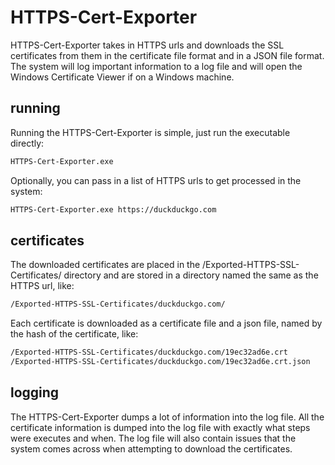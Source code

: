 # HTTPS-Cert-Exporter

HTTPS-Cert-Exporter takes in HTTPS urls and downloads the SSL certificates from them in the certificate file format and in a JSON file format. The system will log important information to a log file and will open the Windows Certificate Viewer if on a Windows machine.

## running

Running the HTTPS-Cert-Exporter is simple, just run the executable directly:

```bash
HTTPS-Cert-Exporter.exe
```

Optionally, you can pass in a list of HTTPS urls to get processed in the system:

```bash
HTTPS-Cert-Exporter.exe https://duckduckgo.com
```

## certificates

The downloaded certificates are placed in the /Exported-HTTPS-SSL-Certificates/ directory and are stored in a directory named the same as the HTTPS url, like:

```bash
/Exported-HTTPS-SSL-Certificates/duckduckgo.com/
```

Each certificate is downloaded as a certificate file and a json file, named by the hash of the certificate, like:

```bash
/Exported-HTTPS-SSL-Certificates/duckduckgo.com/19ec32ad6e.crt
/Exported-HTTPS-SSL-Certificates/duckduckgo.com/19ec32ad6e.crt.json
```

## logging

The HTTPS-Cert-Exporter dumps a lot of information into the log file. All the certificate information is dumped into the log file with exactly what steps were executes and when. The log file will also contain issues that the system comes across when attempting to download the certificates.
